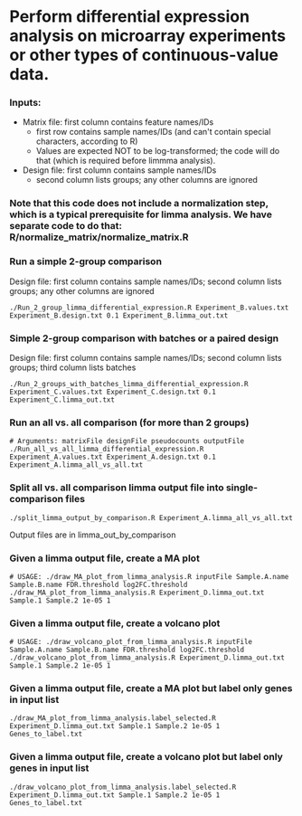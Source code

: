 # Perform differential expression analysis on microarray experiments or other types of continuous-value data.  


### Inputs:

* Matrix file: first column contains feature names/IDs
   * first row contains sample names/IDs (and can't contain special characters, according to R)
   * Values are expected NOT to be log-transformed; the code will do that (which is required before limmma analysis).
 * Design file: first column contains sample names/IDs
   * second column lists groups; any other columns are ignored

### Note that this code does not include a normalization step, which is a typical prerequisite for limma analysis. We have separate code to do that: R/normalize_matrix/normalize_matrix.R

### Run a simple 2-group comparison

Design file: first column contains sample names/IDs; second column lists groups; any other columns are ignored

```
./Run_2_group_limma_differential_expression.R Experiment_B.values.txt Experiment_B.design.txt 0.1 Experiment_B.limma_out.txt
```

### Simple 2-group comparison with batches or a paired design

Design file: first column contains sample names/IDs; second column lists groups; third column lists batches

```
./Run_2_groups_with_batches_limma_differential_expression.R Experiment_C.values.txt Experiment_C.design.txt 0.1 Experiment_C.limma_out.txt
```

### Run an all vs. all comparison (for more than 2 groups)

```
# Arguments: matrixFile designFile pseudocounts outputFile
./Run_all_vs_all_limma_differential_expression.R Experiment_A.values.txt Experiment_A.design.txt 0.1 Experiment_A.limma_all_vs_all.txt
```

### Split all vs. all comparison limma output file into single-comparison files
```
./split_limma_output_by_comparison.R Experiment_A.limma_all_vs_all.txt
```

Output files are in limma_out_by_comparison

###  Given a limma output file, create a MA plot

```
# USAGE: ./draw_MA_plot_from_limma_analysis.R inputFile Sample.A.name Sample.B.name FDR.threshold log2FC.threshold
./draw_MA_plot_from_limma_analysis.R Experiment_D.limma_out.txt Sample.1 Sample.2 1e-05 1
```

###  Given a limma output file, create a volcano plot

```
# USAGE: ./draw_volcano_plot_from_limma_analysis.R inputFile Sample.A.name Sample.B.name FDR.threshold log2FC.threshold
./draw_volcano_plot_from_limma_analysis.R Experiment_D.limma_out.txt Sample.1 Sample.2 1e-05 1
```

### Given a limma output file, create a MA plot but label only genes in input list

```
./draw_MA_plot_from_limma_analysis.label_selected.R Experiment_D.limma_out.txt Sample.1 Sample.2 1e-05 1 Genes_to_label.txt
```

### Given a limma output file, create a volcano plot but label only genes in input list

```
./draw_volcano_plot_from_limma_analysis.label_selected.R Experiment_D.limma_out.txt Sample.1 Sample.2 1e-05 1 Genes_to_label.txt
```